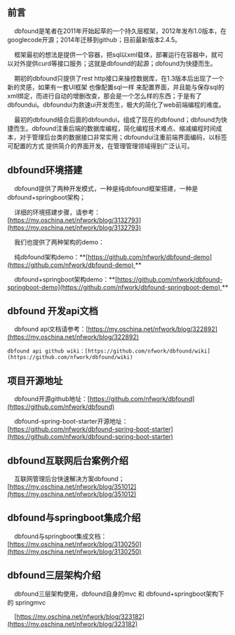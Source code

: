 ## 前言

    dbfound是笔者在2011年开始起草的一个持久层框架，2012年发布1.0版本，在googlecode开源；2014年迁移到github；目前最新版本2.4.5。

    框架最初的想法是提供一个容器，把sql以xml载体，部署运行在容器中，就可以对外提供curd等接口服务；这就是dbfound的起源；dbfound为快捷而生。

    期初的dbfound只提供了rest http接口来操控数据库，在1.3版本后出现了一个新的灵感，如果有一套UI框架 也像配置sql一样 来配置界面，并且能与保存sql的xml绑定，而进行自动的增删改查，那会是一个怎么样的东西；于是有了dbfoundui。dbfoundui为款速ui开发而生，极大的简化了web前端编程的难度。

    最初的dbfound结合后面的dbfoundui，组成了现在的dbfound；dbfound为快捷而生。dbfound注重后端的数据库编程，简化编程技术难点、缩减编程时间成本，对于管理后台类的数据接口非常实用；dbfoundui注重前端界面编码，以标签可配置的方式 提供简介的界面开发，在管理管理领域得到广泛认可。

## dbfound环境搭建

    dbfound提供了两种开发模式，一种是纯dbfound框架搭建，一种是dbfound+springboot架构；

    详细的环境搭建步骤，请参考：[https://my.oschina.net/nfwork/blog/3132793](https://my.oschina.net/nfwork/blog/3132793)

    我们也提供了两种架构的demo：

    纯dbfound架构demo：**[https://github.com/nfwork/dbfound-demo](https://github.com/nfwork/dbfound-demo) **

    dbfound+springboot架构demo：**[https://github.com/nfwork/dbfound-springboot-demo](https://github.com/nfwork/dbfound-springboot-demo) **

## dbfound 开发api文档

    dbfound api文档请参考：[https://my.oschina.net/nfwork/blog/322892](https://my.oschina.net/nfwork/blog/322892)
    
    dbfound api github wiki：[https://github.com/nfwork/dbfound/wiki](https://github.com/nfwork/dbfound/wiki)

## 项目开源地址

    dbfound开源github地址：[https://github.com/nfwork/dbfound](https://github.com/nfwork/dbfound)

    dbfound-spring-boot-starter开源地址：[https://github.com/nfwork/dbfound-spring-boot-starter](https://github.com/nfwork/dbfound-spring-boot-starter)

## dbfound互联网后台案例介绍

    互联网管理后台快速解决方案dbfound；[https://my.oschina.net/nfwork/blog/351012](https://my.oschina.net/nfwork/blog/351012)

## dbfound与springboot集成介绍

    dbfound与springboot集成文档：[https://my.oschina.net/nfwork/blog/3130250](https://my.oschina.net/nfwork/blog/3130250)

## dbfound三层架构介绍

    dbfound三层架构使用，dbfound自身的mvc 和 dbfound+springboot架构下的 springmvc

    [https://my.oschina.net/nfwork/blog/323182](https://my.oschina.net/nfwork/blog/323182)


